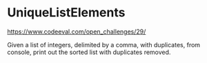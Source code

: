 # UniqueListElements
https://www.codeeval.com/open_challenges/29/

Given a list of integers, delimited by a comma, with duplicates, from console, print out the sorted list with duplicates removed.
